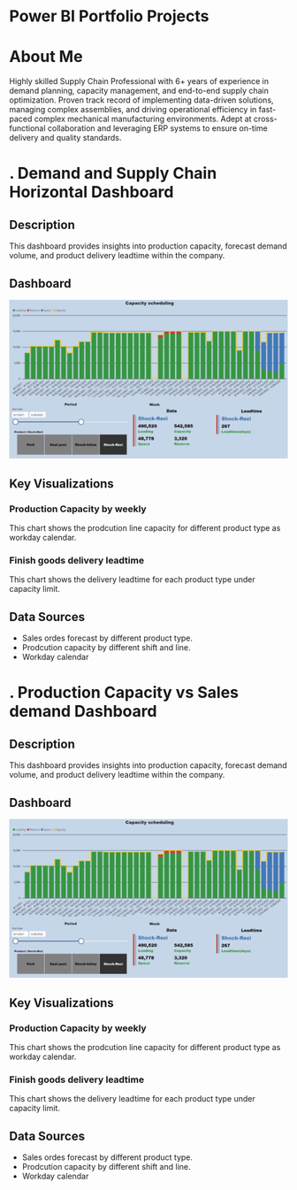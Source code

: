 # Power BI Portfolio Projects

# About Me
Highly skilled Supply Chain Professional with 6+ years of experience in demand planning, capacity management, and end-to-end supply chain optimization. Proven track record of implementing data-driven solutions, managing complex assemblies, and driving operational efficiency in fast-paced complex mechanical manufacturing environments. Adept at cross-functional collaboration and leveraging ERP systems to ensure on-time delivery and quality standards.

# . Demand and Supply Chain Horizontal Dashboard

## Description
This dashboard provides insights into production capacity, forecast demand volume, and product delivery leadtime within the company.

## Dashboard
![Horizontal report detail](Capacity_Scheduling.png)

## Key Visualizations

### Production Capacity by weekly
This chart shows the prodcution line capacity for different product type as workday calendar.

### Finish goods delivery leadtime
This chart shows the delivery leadtime for each product type under capacity limit.

## Data Sources
- Sales ordes forecast by different product type.
- Prodcution capacity by different shift and line.
- Workday calendar


# . Production Capacity vs Sales demand Dashboard

## Description
This dashboard provides insights into production capacity, forecast demand volume, and product delivery leadtime within the company.

## Dashboard
![Capacity Scheduling Dashboard Overview](Capacity_Scheduling.png)

## Key Visualizations

### Production Capacity by weekly
This chart shows the prodcution line capacity for different product type as workday calendar.

### Finish goods delivery leadtime
This chart shows the delivery leadtime for each product type under capacity limit.

## Data Sources
- Sales ordes forecast by different product type.
- Prodcution capacity by different shift and line.
- Workday calendar


